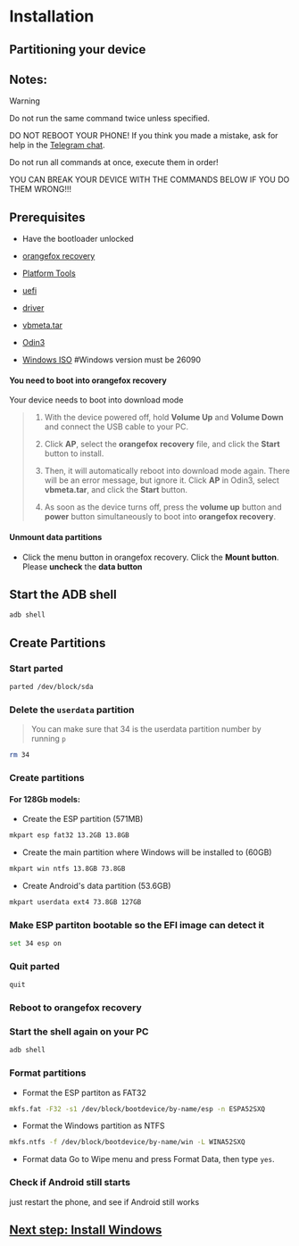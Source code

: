 # Installation

## Partitioning your device

## Notes:

> [!WARNING]  
> Do not run the same command twice unless specified.
> 
> DO NOT REBOOT YOUR PHONE! If you think you made a mistake, ask for help in the [Telegram chat]().
> 
> Do not run all commands at once, execute them in order! 
>
> YOU CAN BREAK YOUR DEVICE WITH THE COMMANDS BELOW IF YOU DO THEM WRONG!!!
> 

## Prerequisites

- Have the bootloader unlocked

- [orangefox recovery]()

- [Platform Tools](https://developer.android.com/tools/releases/platform-tools)

- [uefi]()

- [driver]()

- [vbmeta.tar]()

- [Odin3](https://gitlab.com/Ryzen5950XT/odin_dl/-/raw/main/Odin3_v3.14.4.zip?inline=false)

- [Windows ISO](https://uupdump.net/selectlang.php?id=9be0c3f7-8590-4a1c-b793-aaa0021e412a)
  #Windows version must be 26090

#### You need to boot into orangefox recovery
Your device needs to boot into download mode
>
>1. With the device powered off, hold **Volume Up** and **Volume Down** and connect the USB cable to your PC.
>
>2. Click **AP**, select the **orangefox** **recovery** file, and click the **Start** button to install.
>
>3.  Then, it will automatically reboot into download mode again. There will be an error message, but ignore it. Click **AP** in Odin3, select **vbmeta.tar**, and click the **Start** button.
>
>4. As soon as the device turns off, press the **volume up** button and **power** button simultaneously to boot into **orangefox recovery**.

#### Unmount data partitions
- Click the menu button in orangefox recovery. Click the **Mount button**. Please **uncheck** the **data button**

## Start the ADB shell
```sh
adb shell
```
## Create Partitions

### Start parted
```sh
parted /dev/block/sda
```

### Delete the `userdata` partition
> You can make sure that 34 is the userdata partition number by running
>  `p`
```sh
rm 34
```

### Create partitions

#### For 128Gb models:

- Create the ESP partition (571MB)
```sh
mkpart esp fat32 13.2GB 13.8GB
```

- Create the main partition where Windows will be installed to (60GB)
```sh
mkpart win ntfs 13.8GB 73.8GB
```

- Create Android's data partition (53.6GB)
```sh
mkpart userdata ext4 73.8GB 127GB
```

### Make ESP partiton bootable so the EFI image can detect it
```sh
set 34 esp on
```

### Quit parted
```sh
quit
```

### Reboot to orangefox recovery

### Start the shell again on your PC
```cmd
adb shell
```

### Format partitions
-  Format the ESP partiton as FAT32
```sh
mkfs.fat -F32 -s1 /dev/block/bootdevice/by-name/esp -n ESPA52SXQ
```

-  Format the Windows partition as NTFS
```sh
mkfs.ntfs -f /dev/block/bootdevice/by-name/win -L WINA52SXQ
```

- Format data
Go to Wipe menu and press Format Data, 
then type `yes`.

### Check if Android still starts
just restart the phone, and see if Android still works

## [Next step: Install Windows]()

